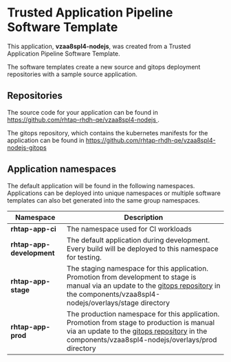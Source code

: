 # Trusted Application Pipeline Software Template

This application, **vzaa8spl4-nodejs**, was created from a Trusted Application Pipeline Software Template.

The software templates create a new source and gitops deployment repositories with a sample source application. 

## Repositories

The source code for your application can be found in [https://github.com/rhtap-rhdh-qe/vzaa8spl4-nodejs ](https://github.com/rhtap-rhdh-qe/vzaa8spl4-nodejs ).
 
The gitops repository, which contains the kubernetes manifests for the application can be found in 
[https://github.com/rhtap-rhdh-qe/vzaa8spl4-nodejs-gitops ](https://github.com/rhtap-rhdh-qe/vzaa8spl4-nodejs-gitops ) 

## Application namespaces 

The default application will be found in the following namespaces. Applications can be deployed into unique namespaces or multiple software templates can also bet generated into the same group namespaces.  

|  Namespace   |  Description   |  
| -------- | -------- |
| **rhtap-app-ci** | The namespace used for CI workloads |
| **rhtap-app-development** | The default application during development. Every build will be deployed to this namespace for testing. |
| **rhtap-app-stage** | The staging namespace for this application. Promotion from development to stage is manual via an update to the [gitops repository](https://github.com/rhtap-rhdh-qe/vzaa8spl4-nodejs-gitops ) in the components/vzaa8spl4-nodejs/overlays/stage directory |
| **rhtap-app-prod** | The production namespace for this application. Promotion from stage to production is manual via an update to the [gitops repository](https://github.com/rhtap-rhdh-qe/vzaa8spl4-nodejs-gitops ) in the components/vzaa8spl4-nodejs/overlays/prod directory |